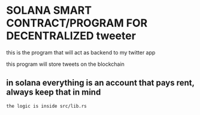 # SOLANA SMART CONTRACT/PROGRAM FOR DECENTRALIZED tweeter

this is the program that will act as backend to my twitter app

this program will store tweets on the blockchain

## in solana everything is an account that pays rent, always keep that in mind

```sh
the logic is inside src/lib.rs
